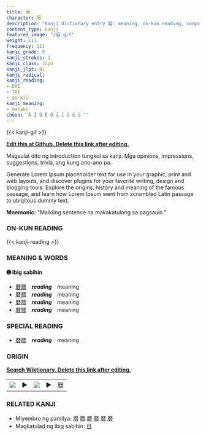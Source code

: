 ```yaml
---
title: 暦
character: 暦
description: "Kanji dictionary entry 暦: meaning, on-kun reading, compounds, origin, related kanji"
content_type: kanji
featured_image: "/暦.gif"
weight: 111
frequency: 111
kanji_grade: 9
kanji_strokes: 1
kanji_class: Jōyō
kanji_jlpt: N1
kanji_radical: 
kanji_reading: 
- DAI
- TAI
- oo-kii
kanji_meaning:
- malaki
chōon: "Ā Ī Ū Ē Ō ā ī ū ē ō ’"
---
```

[//]: # (Don't edit the line below. Kanji animated GIF code is automatically generated.)
{{< kanji-gif >}}

[//]: # (Edit below this line.)

**[Edit this at Github. Delete this link after editing.](https://github.com/tim0g/tim/tree/main/content/kanji/暦/index.md)**

Magsulat dito ng introduction tungkol sa kanji. Mga opinions, impressions, suggestions, trivia, ang kung ano-ano pa.

Generate Lorem Ipsum placeholder text for use in your graphic, print and web layouts, and discover plugins for your favorite writing, design and blogging tools. Explore the origins, history and meaning of the famous passage, and learn how Lorem Ipsum went from scrambled Latin passage to ubiqitous dummy text.
 
**Mnemonic:** "Maikling sentence na makakatulong sa pagsaulo."

### ON-KUN READING

[//]: # (Don't edit the line below. ON-KUN READING code is automatically generated.)
{{< kanji-reading >}}

### MEANING & WORDS

#### ➊ **Ibig sabihin**
  - [暦](../暦)[暦](../暦)　***reading***　meaning
  - [暦](../暦)[暦](../暦)　***reading***　meaning
  - [暦](../暦)[暦](../暦)　***reading***　meaning
  - [暦](../暦)[暦](../暦)　***reading***　meaning

### SPECIAL READING
  - [暦](../暦)[暦](../暦)　***reading***　meaning

### ORIGIN

**[Search Wiktionary. Delete this link after editing.](https://wiktionary.org/wiki/暦)**
<table class="kanji-table"><tr><td>
<img src="60px-暦-bronze.svg.png">
</td><td>▶</td><td>
<img src="60px-暦-oracle.svg.png">
</td><td>▶</td>
<td class="kanji-origin">暦</td>
</tr></table>

### RELATED KANJI
- Miyembro ng pamilya: [暦](../暦) [暦](../暦) [暦](../暦) [暦](../暦) [暦](../暦) [暦](../暦)
- Magkatulad ng ibig sabihin: [日](../日)
